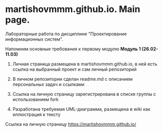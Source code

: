 # martishovmmm.github.io. Main page.
Лабораторные работа по дисциплине "Проектирование информационных систем".

Напомним основные требования к первому модулю
**Модуль 1 (26.02-11.03)**

1. Личная страница размещена в martishovmmm.github.io, в ней есть ссылка на выбранный проект и сам личный репозиторий

1. В личном репозитории сделан readme.md с описанием персональных задач и ссылками

1. Ссылка на личную страницу зарегистрирована в списке группы с использованием fork

1. Разработана требуемая UML-диаграмма, размещена в wiki как иллюстрация к тексту
 
Ссылка на личную страницу https://martishovmmm.github.io/
